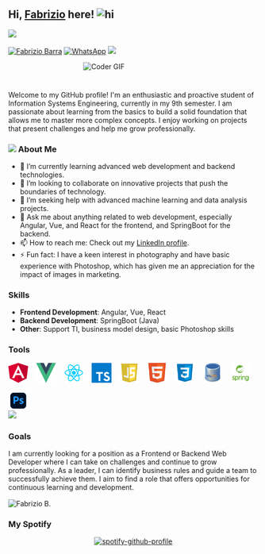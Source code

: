 ## Hi, [Fabrizio][website] here! <img src="https://user-images.githubusercontent.com/1303154/88677602-1635ba80-d120-11ea-84d8-d263ba5fc3c0.gif" width="28px" alt="hi">

<p align="left">
 <img src="https://readme-typing-svg.herokuapp.com/?lines=Welcome+to+my+GitHub+Profile!&center=true&width=360&height=30">
</p>

[![Fabrizio Barra](https://img.shields.io/badge/LinkedIn-Fabrizio%20Barra-0077B5?style=for-the-badge&logo=linkedin&logoColor=white)](https://www.linkedin.com/in/fabrizio-barra-b33356170/)
[![WhatsApp](https://img.shields.io/badge/WhatsApp-%2B51991204854-25D366?style=for-the-badge&logo=whatsapp&logoColor=white)](https://wa.me/51991204854)
<img src="http://views.whatilearened.today/views/github/Fabrizio-2025/views.svg"/>


<div style="display: flex; justify-content: center; margin-bottom: 1vh;">
  <img alt="Coder GIF" height="20%" width="40%" src="https://cdn.dribbble.com/users/730703/screenshots/6581243/avento.gif" />
</div>

Welcome to my GitHub profile! I'm an enthusiastic and proactive student of Information Systems Engineering, currently in my 9th semester. I am passionate about learning from the basics to build a solid foundation that allows me to master more complex concepts. I enjoy working on projects that present challenges and help me grow professionally.

### <picture><img src = "https://github.com/7oSkaaa/7oSkaaa/blob/main/Images/about_me.gif?raw=true" width = 50px></picture> About Me

- 🌱 I’m currently learning advanced web development and backend technologies.
- 👯 I’m looking to collaborate on innovative projects that push the boundaries of technology.
- 🤔 I’m seeking help with advanced machine learning and data analysis projects.
- 💬 Ask me about anything related to web development, especially Angular, Vue, and React for the frontend, and SpringBoot for the backend.
- 📫 How to reach me: Check out my [LinkedIn profile](https://www.linkedin.com/in/fabrizio-barra-b33356170/).
- ⚡ Fun fact: I have a keen interest in photography and have basic experience with Photoshop, which has given me an appreciation for the impact of images in marketing.

### Skills
- **Frontend Development**: Angular, Vue, React
- **Backend Development**: SpringBoot (Java)
- **Other**: Support TI, business model design, basic Photoshop skills

### Tools
<div style="display: flex; gap: 1rem; flex-wrap: wrap;">
  <img class="icon angular" src="https://raw.githubusercontent.com/Fabrizio-2025/image-store/main/icons/angular.png" alt="Angular" style="width: 40px; height: 40px;">
  <img class="icon vue" src="https://raw.githubusercontent.com/Fabrizio-2025/image-store/main/icons/vue.png" alt="Vue" style="width: 40px; height: 40px;">
  <img class="icon react" src="https://raw.githubusercontent.com/Fabrizio-2025/image-store/main/icons/react.png" alt="React" style="width: 40px; height: 40px;">
  <img class="icon typescript" src="https://raw.githubusercontent.com/Fabrizio-2025/image-store/main/icons/typescript.png" alt="TypeScript" style="width: 40px; height: 40px;">
  <img class="icon javascript" src="https://raw.githubusercontent.com/Fabrizio-2025/image-store/main/icons/javascript.png" alt="JavaScript" style="width: 40px; height: 40px;">
  <img class="icon html" src="https://raw.githubusercontent.com/Fabrizio-2025/image-store/main/icons/html.png" alt="HTML" style="width: 40px; height: 40px;">
  <img class="icon css" src="https://raw.githubusercontent.com/Fabrizio-2025/image-store/main/icons/css.png" alt="CSS" style="width: 40px; height: 40px;">
  <img class="icon sql" src="https://raw.githubusercontent.com/Fabrizio-2025/image-store/main/icons/sql.png" alt="SQL" style="width: 40px; height: 40px;">
  <img class="icon spring" src="https://raw.githubusercontent.com/Fabrizio-2025/image-store/main/icons/spring.png" alt="Spring" style="width: 40px; height: 40px;">
  <img class="icon photoshop" src="https://raw.githubusercontent.com/Fabrizio-2025/image-store/main/icons/photoshop.png" alt="Photoshop" style="width: 40px; height: 40px;">
</div>
<img src = "https://github-readme-stats.vercel.app/api/top-langs/?username=Fabrizio-2025&layout=compact">

### Goals
I am currently looking for a position as a Frontend or Backend Web Developer where I can take on challenges and continue to grow professionally. As a leader, I can identify business rules and guide a team to successfully achieve them. I aim to find a role that offers opportunities for continuous learning and development.
<p><img align="center" src="https://github-readme-streak-stats.herokuapp.com/?user=Fabrizio-2025&theme=dark&background=0d1117&date_format=M%20j%5B%2C%20Y%5D" alt="Fabrizio B." /></p>


### My Spotify
<div style="display: flex; justify-content: center;">
  <a href="https://open.spotify.com/user/fabriziobc2020" target="_blank">
    <img src="https://spotify-github-profile.kittinanx.com/api/view?uid=fabriziobc2020&cover_image=true&theme=default&show_offline=false&background_color=121212&interchange=false" alt="spotify-github-profile">
  </a>
</div>

<!-- Links -->
[website]: https://portafolio-2025.web.app/
